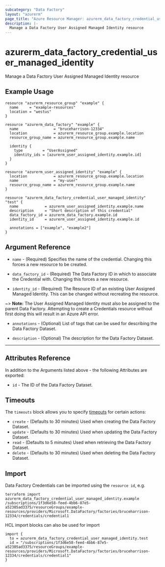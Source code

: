 ```yaml
---
subcategory: "Data Factory"
layout: "azurerm"
page_title: "Azure Resource Manager: azurerm_data_factory_credential_user_managed_identity"
description: |-
  Manage a Data Factory User Assigned Managed Identity resource
---
```


# azurerm_data_factory_credential_user_managed_identity

Manage a Data Factory User Assigned Managed Identity resource

## Example Usage

```hcl
resource "azurerm_resource_group" "example" {
  name     = "example-resources"
  location = "westus"
}

resource "azurerm_data_factory" "example" {
  name                = "bruceharrison-12334"
  location            = azurerm_resource_group.example.location
  resource_group_name = azurerm_resource_group.example.name

  identity {
    type         = "UserAssigned"
    identity_ids = [azurerm_user_assigned_identity.example.id]
  }
}

resource "azurerm_user_assigned_identity" "example" {
  location            = azurerm_resource_group.example.location
  name                = "my-user"
  resource_group_name = azurerm_resource_group.example.name
}

resource "azurerm_data_factory_credential_user_managed_identity" "test" {
  name            = azurerm_user_assigned_identity.example.name
  description     = "Short description of this credential"
  data_factory_id = azurerm_data_factory.example.id
  identity_id     = azurerm_user_assigned_identity.example.id

  annotations = ["example", "example2"]
}
```

## Argument Reference

* `name` - (Required) Specifies the name of the credential. Changing this forces a new resource to be created.

* `data_factory_id` - (Required) The Data Factory ID in which to associate the Credential with. Changing this forces a new resource.

* `identity_id` - (Required) The Resouce ID of an existing User Assigned Managed Identity. This can be changed without recreating the resource.

~> **Note:** The User Assigned Managed Identity must also be assigned to the parent Data Factory. Attempting to create a Credentials resource without
 first doing this will result in an Azure API error.

* `annotations` - (Optional) List of tags that can be used for describing the Data Factory Dataset.

* `description` - (Optional) The description for the Data Factory Dataset.

---

## Attributes Reference

In addition to the Arguments listed above - the following Attributes are exported:

* `id` - The ID of the Data Factory Dataset.

## Timeouts

The `timeouts` block allows you to specify [timeouts](https://www.terraform.io/language/resources/syntax#operation-timeouts) for certain actions:

* `create` - (Defaults to 30 minutes) Used when creating the Data Factory Dataset.
* `update` - (Defaults to 30 minutes) Used when updating the Data Factory Dataset.
* `read` - (Defaults to 5 minutes) Used when retrieving the Data Factory Dataset.
* `delete` - (Defaults to 30 minutes) Used when deleting the Data Factory Dataset.

## Import

Data Factory Credentials can be imported using the `resource id`, e.g.

```shell
terraform import azurerm_data_factory_credential_user_managed_identity.example /subscriptions/1f3d6e58-feed-4bb6-87e5-a52305ad3375/resourceGroups/example-resources/providers/Microsoft.DataFactory/factories/bruceharrison-12334/credentials/credential1
```

HCL import blocks can also be used for import

```hcl
import {
  to = azurerm_data_factory_credential_user_managed_identity.test
  id = "/subscriptions/1f3d6e58-feed-4bb6-87e5-a52305ad3375/resourceGroups/example-resources/providers/Microsoft.DataFactory/factories/bruceharrison-12334/credentials/credential1"
}
```
